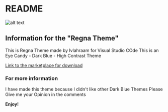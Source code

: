 # README
![alt text](https://imgur.com/pjzZGOG.png)

## Information for the "Regna Theme"
This is Regna Theme made by lvlahraam for Visual Studio COde
This is an Eye Candy - Dark Blue - High Contrast Theme

[Link to the marketplace for download](https://marketplace.visualstudio.com/items?itemName=lvlahraam.regna-theme)

### For more information
I have made this theme because I didn't like other Dark Blue Themes
Please Give me your Opinion in the comments

**Enjoy!**

